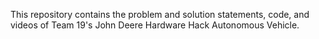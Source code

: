 This repository contains the problem and solution statements, code, and videos of Team 19's John Deere Hardware Hack Autonomous Vehicle.

